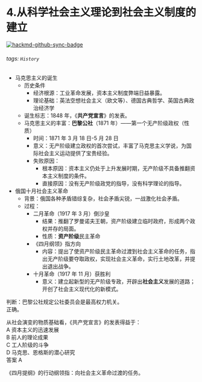 # 4.从科学社会主义理论到社会主义制度的建立  

[![hackmd-github-sync-badge](https://hackmd.io/m4wrmQMdR129QUVhNIXyGQ/badge)](https://hackmd.io/m4wrmQMdR129QUVhNIXyGQ)


###### tags: `History`
  
- 马克思主义的诞生  
  - 历史条件  
    - 经济根源：工业革命发展，资本主义制度弊端日益暴露。  
    - 理论基础：英法空想社会主义（欧文等）、德国古典哲学、英国古典政治经济学  
  - 诞生标志：1848 年，《**共产党宣言**》的发表。  
  - 马克思主义的丰富：**巴黎公社**（1871 年）——第一个无产阶级政权（性质）  
    - 时间：1871 年 3 月 18 日-5 月 28 日  
    - 意义：无产阶级建立政权的首次尝试，丰富了马克思主义学说，为国际社会主义运动提供了宝贵经验。  
    - 失败原因：  
      - 根本原因：资本主义仍处于上升发展时期，无产阶级不具备推翻资本主义制度的条件。  
      - 直接原因：没有无产阶级政党的指导，没有科学理论的指导。  
- 俄国十月社会主义革命  
  - 背景：俄国各种矛盾错综复杂，社会矛盾尖锐，一战激化社会矛盾。  
  - 过程：  
    - 二月革命（1917 年 3 月）倒沙皇  
      - 结果：推翻了罗曼诺夫王朝，资产阶级建立临时政府，形成两个政权并存的局面。  
      - 性质：**资产阶级**民主革命  
    - 《四月纲领》指方向  
      - 内容：提出了使资产阶级民主革命过渡到社会主义革命的任务，指出无产阶级要夺取政权，实现社会主义革命，实行土地改革，并提出退出战争。  
    - 十月革命（1917 年 11 月）获胜利  
      - 意义：建立起新型的无产阶级专政，开辟出**社会主义**发展的道路；开创了社会主义现代化的新模式。  
  
判断：巴黎公社规定公社委员会是最高权力机关。  
正确。  
  
从社会演变的物质基础看，《共产党宣言》的发表得益于：  
A 资本主义的迅速发展  
B 前人的理论成果  
C 工人阶级的斗争  
D 马克思、恩格斯的潜心研究  
答案 A  
  
《四月提纲》的行动纲领指：向社会主义革命过渡的任务。